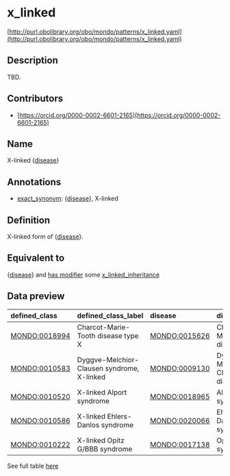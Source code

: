 # x_linked 

[http://purl.obolibrary.org/obo/mondo/patterns/x_linked.yaml](http://purl.obolibrary.org/obo/mondo/patterns/x_linked.yaml)
## Description 

TBD.
## Contributors 
* [https://orcid.org/0000-0002-6601-2165](https://orcid.org/0000-0002-6601-2165) 
## Name 

X-linked {[disease](http://purl.obolibrary.org/obo/MONDO_0000001)}

## Annotations 

* [exact_synonym](http://www.geneontology.org/formats/oboInOwl#hasExactSynonym): {[disease](http://purl.obolibrary.org/obo/MONDO_0000001)}, X-linked

## Definition 

X-linked form of {[disease](http://purl.obolibrary.org/obo/MONDO_0000001)}.

## Equivalent to 

{[disease](http://purl.obolibrary.org/obo/MONDO_0000001)} and [has modifier](http://purl.obolibrary.org/obo/RO_0002573) some [x_linked_inheritance](http://purl.obolibrary.org/obo/HP_0001417)

## Data preview 
| defined_class                                | defined_class_label                        | disease                                      | disease_label                   |
|:---------------------------------------------|:-------------------------------------------|:---------------------------------------------|:--------------------------------|
| [MONDO:0018994](http://purl.obolibrary.org/obo/MONDO_0018994) | Charcot-Marie-Tooth disease type X         | [MONDO:0015626](http://purl.obolibrary.org/obo/MONDO_0015626) | Charcot-Marie-Tooth disease     |
| [MONDO:0010583](http://purl.obolibrary.org/obo/MONDO_0010583) | Dyggve-Melchior-Clausen syndrome, X-linked | [MONDO:0009130](http://purl.obolibrary.org/obo/MONDO_0009130) | Dyggve-Melchior-Clausen disease |
| [MONDO:0010520](http://purl.obolibrary.org/obo/MONDO_0010520) | X-linked Alport syndrome                   | [MONDO:0018965](http://purl.obolibrary.org/obo/MONDO_0018965) | Alport syndrome                 |
| [MONDO:0010586](http://purl.obolibrary.org/obo/MONDO_0010586) | X-linked Ehlers-Danlos syndrome            | [MONDO:0020066](http://purl.obolibrary.org/obo/MONDO_0020066) | Ehlers-Danlos syndrome          |
| [MONDO:0010222](http://purl.obolibrary.org/obo/MONDO_0010222) | X-linked Opitz G/BBB syndrome              | [MONDO:0017138](http://purl.obolibrary.org/obo/MONDO_0017138) | Opitz G/BBB syndrome            |

See full table [here](https://github.com/monarch-initiative/mondo/blob/master/src/patterns/data/matches/x_linked.tsv) 

